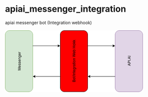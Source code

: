 # apiai_messenger_integration
apiai messenger bot (Integration webhook)
<br><br>
![Messenger Api.ai integration](./web_hook.png)
